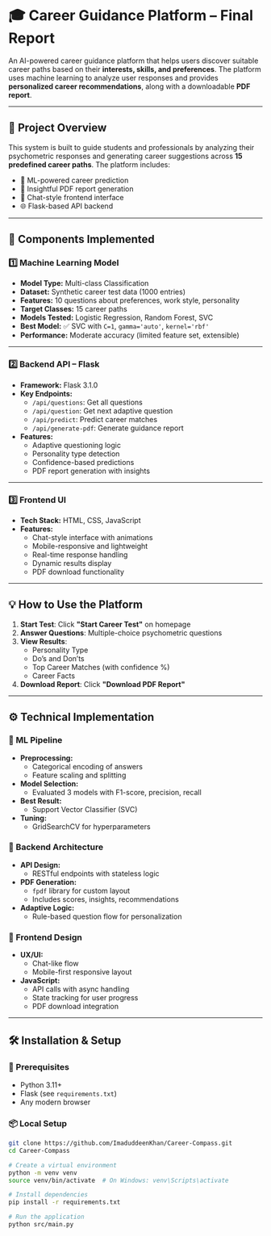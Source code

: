 # 🎓 Career Guidance Platform – Final Report

An AI-powered career guidance platform that helps users discover suitable career paths based on their **interests, skills, and preferences**. The platform uses machine learning to analyze user responses and provides **personalized career recommendations**, along with a downloadable **PDF report**.

---

## 🚀 Project Overview

This system is built to guide students and professionals by analyzing their psychometric responses and generating career suggestions across **15 predefined career paths**. The platform includes:

- 🤖 ML-powered career prediction
- 📑 Insightful PDF report generation
- 💬 Chat-style frontend interface
- 🌐 Flask-based API backend

---

## 🧠 Components Implemented

### 1️⃣ Machine Learning Model
- **Model Type:** Multi-class Classification
- **Dataset:** Synthetic career test data (1000 entries)
- **Features:** 10 questions about preferences, work style, personality
- **Target Classes:** 15 career paths
- **Models Tested:** Logistic Regression, Random Forest, SVC
- **Best Model:** ✅ SVC with `C=1`, `gamma='auto'`, `kernel='rbf'`
- **Performance:** Moderate accuracy (limited feature set, extensible)

---

### 2️⃣ Backend API – Flask
- **Framework:** Flask 3.1.0
- **Key Endpoints:**
  - `/api/questions`: Get all questions
  - `/api/question`: Get next adaptive question
  - `/api/predict`: Predict career matches
  - `/api/generate-pdf`: Generate guidance report
- **Features:**
  - Adaptive questioning logic
  - Personality type detection
  - Confidence-based predictions
  - PDF report generation with insights

---

### 3️⃣ Frontend UI
- **Tech Stack:** HTML, CSS, JavaScript
- **Features:**
  - Chat-style interface with animations
  - Mobile-responsive and lightweight
  - Real-time response handling
  - Dynamic results display
  - PDF download functionality

---

## 💡 How to Use the Platform

1. **Start Test**: Click **"Start Career Test"** on homepage  
2. **Answer Questions**: Multiple-choice psychometric questions  
3. **View Results**:
   - Personality Type
   - Do’s and Don’ts
   - Top Career Matches (with confidence %)
   - Career Facts  
4. **Download Report**: Click **"Download PDF Report"**

---

## ⚙️ Technical Implementation

### 🧪 ML Pipeline
- **Preprocessing:**
  - Categorical encoding of answers
  - Feature scaling and splitting
- **Model Selection:**
  - Evaluated 3 models with F1-score, precision, recall
- **Best Result:**
  - Support Vector Classifier (SVC)
- **Tuning:**
  - GridSearchCV for hyperparameters

### 🧩 Backend Architecture
- **API Design:**
  - RESTful endpoints with stateless logic
- **PDF Generation:**
  - `fpdf` library for custom layout
  - Includes scores, insights, recommendations
- **Adaptive Logic:**
  - Rule-based question flow for personalization

### 🎨 Frontend Design
- **UX/UI:**
  - Chat-like flow
  - Mobile-first responsive layout
- **JavaScript:**
  - API calls with async handling
  - State tracking for user progress
  - PDF download integration

---

## 🛠️ Installation & Setup

### 🧾 Prerequisites
- Python 3.11+
- Flask (see `requirements.txt`)
- Any modern browser

### 📦 Local Setup

```bash
git clone https://github.com/ImaduddeenKhan/Career-Compass.git
cd Career-Compass

# Create a virtual environment
python -m venv venv
source venv/bin/activate  # On Windows: venv\Scripts\activate

# Install dependencies
pip install -r requirements.txt

# Run the application
python src/main.py

